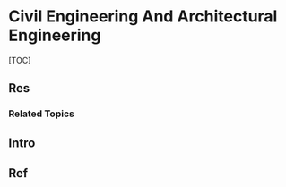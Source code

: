 # Civil Engineering And Architectural Engineering

[TOC]



## Res
### Related Topics



## Intro



## Ref
